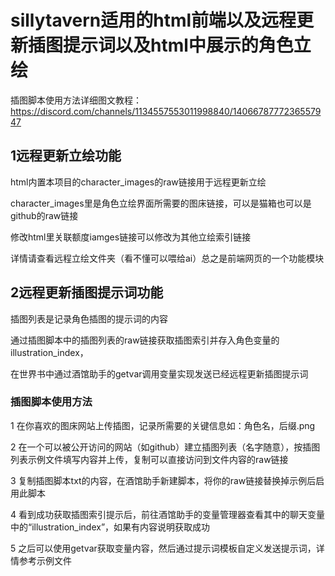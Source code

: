 # sillytavern适用的html前端以及远程更新插图提示词以及html中展示的角色立绘

插图脚本使用方法详细图文教程：https://discord.com/channels/1134557553011998840/1406678777236557947

## 1远程更新立绘功能
html内置本项目的character_images的raw链接用于远程更新立绘

character_images里是角色立绘界面所需要的图床链接，可以是猫箱也可以是github的raw链接

修改html里关联额度iamges链接可以修改为其他立绘索引链接

详情请查看远程立绘文件夹（看不懂可以喂给ai）总之是前端网页的一个功能模块

## 2远程更新插图提示词功能
插图列表是记录角色插图的提示词的内容

通过插图脚本中的插图列表的raw链接获取插图索引并存入角色变量的illustration_index，

在世界书中通过酒馆助手的getvar调用变量实现发送已经远程更新插图提示词

### 插图脚本使用方法
1 在你喜欢的图床网站上传插图，记录所需要的关键信息如：角色名，后缀.png

2 在一个可以被公开访问的网站（如github）建立插图列表（名字随意），按插图列表示例文件填写内容并上传，复制可以直接访问到文件内容的raw链接

3 复制插图脚本txt的内容，在酒馆助手新建脚本，将你的raw链接替换掉示例后启用此脚本

4 看到成功获取插图索引提示后，前往酒馆助手的变量管理器查看其中的聊天变量中的“illustration_index”，如果有内容说明获取成功

5 之后可以使用getvar获取变量内容，然后通过提示词模板自定义发送提示词，详情参考示例文件
